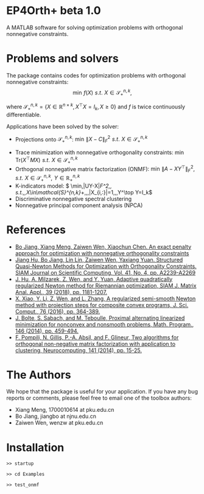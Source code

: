 # EP4Orth+ beta 1.0
 A MATLAB software for solving optimization problems with orthogonal nonnegative constraints.

 # Problems and solvers
The package contains codes for optimization problems with orthogonal nonnegative constraints: 
   $$\min \,f(X) \,\, s.t. \,\,X\in \mathcal{S}^{n,k}_+, $$

where $\mathcal{S}^{n,k}_+=\{X\in\mathbb{R}^{n\times k},\,X^\top X=I_k,\,X\ge 0\}$ and $f$ is twice continuously differentiable.

Applications have been solved by the solver:

+ Projections onto $\mathcal{S}^{n,k}_+$: $\min\,\|X-C\|_F^2\,\,s.t.\,\,X\in\mathcal{S}^{n,k}_+$

- Trace minimization with nonnegative orthogonality constraints: $\min\,\mathrm{Tr}(X^\top MX)\,\,s.t.\,\,X\in\mathcal{S}^{n,k}_+$
- Orthogonal nonnegative matrix factorization (ONMF): $\min \,\|A-XY^\top\|_F^2, s.t.\,\,X\in\mathcal{S}^{n,k}_+,\,\,Y\in \mathbb R^{n,k}_+$
- K-indicators model: $ \min\,\|UY-X\|_F^2\,\, s.t.\,\,X\in\mathcal{S}^{n,k}_+,\,\,\|X_{i,:}\|=1,\,\,Y^\top Y=I_k$
- Discriminative nonnegative spectral clustering
- Nonnegative principal component analysis (NPCA)

 # References
- [Bo Jiang, Xiang Meng, Zaiwen Wen, Xiaochun Chen. An exact penalty approach for optimization with nonnegative orthogonality constraints](https://arxiv.org/abs/1907.12424v2)
- [Jiang Hu, Bo Jiang, Lin Lin, Zaiwen Wen, Yaxiang Yuan. Structured Quasi-Newton Methods for Optimization with Orthogonality Constraints. SIAM Journal on Scientific Computing, Vol. 41, No. 4, pp. A2239-A2269](https://arxiv.org/abs/1809.00452)
- [J. Hu, A. Milzarek, Z. Wen, and Y. Yuan, Adaptive quadratically regularized Newton method for Riemannian optimization, SIAM J. Matrix Anal. Appl., 39 (2018), pp. 1181-1207.](https://arxiv.org/abs/1708.02016)
- [X. Xiao, Y. Li, Z. Wen, and L. Zhang, A regularized semi-smooth Newton method with projection steps for composite convex programs, J. Sci. Comput., 76 (2016), pp. 364-389.](https://link.springer.com/article/10.1007/s10915-017-0624-3)
- [J. Bolte, S. Sabach, and M. Teboulle, Proximal alternating linearized minimization for nonconvex and nonsmooth problems, Math. Program., 146 (2014), pp. 459-494.](https://link.springer.com/article/10.1007/s10107-013-0701-9)
- [F. Pompili, N. Gillis, P.-A. Absil, and F. Glineur, Two algorithms for orthogonal non-negative matrix factorization with application to clustering, Neurocomputing, 141 (2014), pp. 15-25.](https://arxiv.org/abs/1201.0901)




 # The Authors
 We hope that the package is useful for your application.  If you have any bug reports or comments, please feel free to email one of the toolbox authors:

 * Xiang Meng, 1700010614 at pku.edu.cn
 * Bo Jiang, jiangbo at njnu.edu.cn
 * Zaiwen Wen, wenzw at pku.edu.cn

 # Installation
 `>> startup`  

 `>> cd Examples` 

 `>> test_onmf` 